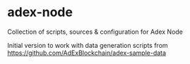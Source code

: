 # adex-node

Collection of scripts, sources & configuration for Adex Node


Initial version to work with data generation scripts from 
https://github.com/AdExBlockchain/adex-sample-data


